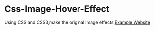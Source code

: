 # Css-Image-Hover-Effect
Using CSS and CSS3,make the original image effects
[Example Website](https://www.cssimagehover.com)
